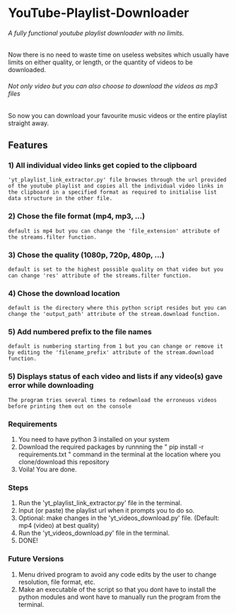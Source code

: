 # YouTube-Playlist-Downloader
###### A fully functional youtube playlist downloader with no limits.
Now there is no need to waste time on useless websites which usually have limits on either quality, or length, or the quantity of videos to be downloaded.

###### Not only video but you can also choose to download the videos as mp3 files
So now you can download your favourite music videos or the entire playlist straight away.

## Features
### 1) All individual video links get copied to the clipboard
	'yt_playlist_link_extractor.py' file browses through the url provided of the youtube playlist and copies all the individual video links in the clipboard in a specified format as required to initialise list data structure in the other file.
### 2) Chose the file format (mp4, mp3, ...)
	default is mp4 but you can change the 'file_extension' attribute of the streams.filter function.
### 3) Chose the quality (1080p, 720p, 480p, ...)
	default is set to the highest possible quality on that video but you can change 'res' attribute of the streams.filter function.
### 4) Chose the download location
	default is the directory where this python script resides but you can change the 'output_path' attribute of the stream.download function.
### 5) Add numbered prefix to the file names
	default is numbering starting from 1 but you can change or remove it by editing the 'filename_prefix' attribute of the stream.download function.
### 5) Displays status of each video and lists if any video(s) gave error while downloading 
	The program tries several times to redownload the erroneuos videos before printing them out on the console

### Requirements
1) You need to have python 3 installed on your system
2) Download the required packages by runnning the "  pip install -r requirements.txt  " command in the terminal at the location where you clone/download this repository
3) Voila! You are done.

### Steps
1) Run the 'yt_playlist_link_extractor.py' file in the terminal.
2) Input (or paste) the playlist url when it prompts you to do so.
3) Optional: make changes in the 'yt_videos_download.py' file. (Default: mp4 (video) at best quality)
4) Run the 'yt_videos_download.py' file in the terminal.
4) DONE!

### Future Versions
1) Menu drived program to avoid any code edits by the user to change resolution, file format, etc.
2) Make an executable of the script so that you dont have to install the python modules and wont have to manually run the program from the terminal.
